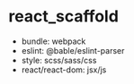 # react_scaffold
- bundle: webpack
- eslint: @bable/eslint-parser
- style: scss/sass/css
- react/react-dom: jsx/js
